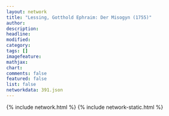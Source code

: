 ```yaml
---
layout: network
title: "Lessing, Gotthold Ephraim: Der Misogyn (1755)"
author:
description:
headline:
modified:
category:
tags: []
imagefeature: 
mathjax: 
chart: 
comments: false
featured: false
list: false
networkdata: 391.json
---
```

{% include network.html %}
{% include network-static.html %}
